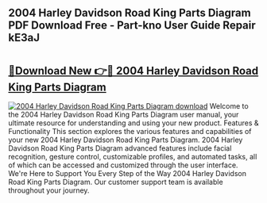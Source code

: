 ## 2004 Harley Davidson Road King Parts Diagram PDF Download Free - Part-kno User Guide Repair kE3aJ

# <h2><a href="http://dfpqlby.blite.top/?on=2004+Harley+Davidson+Road+King+Parts+Diagram">🔗Download New 👉🔴 2004 Harley Davidson Road King Parts Diagram</a></h2>

[![2004 Harley Davidson Road King Parts Diagram download](https://i.imgur.com/lujVjoI.png)](http://dfpqlby.blite.top/?on=2004+Harley+Davidson+Road+King+Parts+Diagram)
Welcome to the 2004 Harley Davidson Road King Parts Diagram user manual, your ultimate resource for understanding and using your new product. Features & Functionality This section explores the various features and capabilities of your new 2004 Harley Davidson Road King Parts Diagram. 2004 Harley Davidson Road King Parts Diagram advanced features include facial recognition, gesture control, customizable profiles, and automated tasks, all of which can be accessed and customized through the user interface. We're Here to Support You Every Step of the Way 2004 Harley Davidson Road King Parts Diagram. Our customer support team is available throughout your journey.
